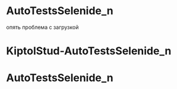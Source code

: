 
# AutoTestsSelenide_n

опять проблема с загрузкой
# KiptolStud-AutoTestsSelenide_n
# AutoTestsSelenide_n
